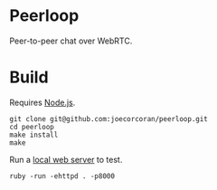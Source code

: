 # Peerloop

Peer-to-peer chat over WebRTC.

# Build

Requires [Node.js](https://nodejs.org).

```
git clone git@github.com:joecorcoran/peerloop.git
cd peerloop
make install
make
```

Run a [local web server](https://gist.github.com/willurd/5720255) to test.

```
ruby -run -ehttpd . -p8000
```
